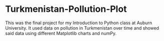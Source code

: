 # Turkmenistan-Pollution-Plot
This was the final project for my Introduction to Python class at Auburn University. 
It used data on pollution in Turkmenistan over time and showed said data using different Matplotlib charts and numPy.
